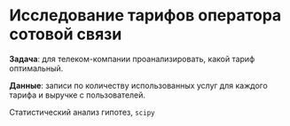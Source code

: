 # Исследование тарифов оператора сотовой связи

**Задача**: для телеком-компании проанализировать, какой тариф оптимальный.

**Данные**: записи по количеству использованных услуг для каждого тарифа и выручке с пользователей.

Статистический анализ гипотез, `scipy`